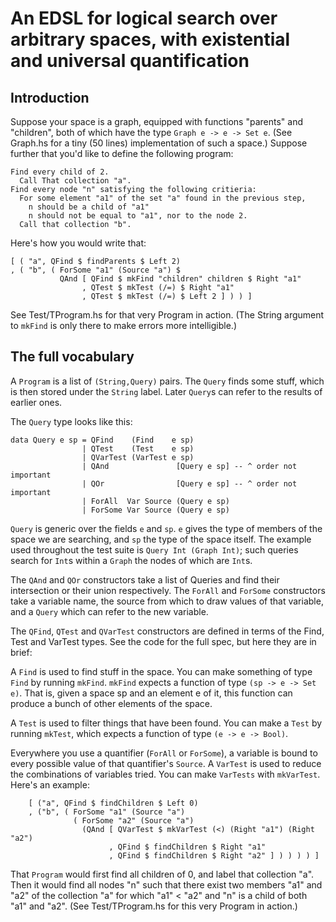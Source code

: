 # An EDSL for logical search over arbitrary spaces, with existential and universal quantification

## Introduction

Suppose your space is a graph, equipped with functions "parents" and "children", both of which have the type `Graph e -> e -> Set e`. (See Graph.hs for a tiny (50 lines) implementation of such a space.) Suppose further that you'd like to define the following program:

```
Find every child of 2.
  Call That collection "a".
Find every node "n" satisfying the following critieria:
  For some element "a1" of the set "a" found in the previous step,
    n should be a child of "a1"
    n should not be equal to "a1", nor to the node 2.
  Call that collection "b".
```

Here's how you would write that:

```
[ ( "a", QFind $ findParents $ Left 2)
, ( "b", ( ForSome "a1" (Source "a") $
           QAnd [ QFind $ mkFind "children" children $ Right "a1"
                , QTest $ mkTest (/=) $ Right "a1"
                , QTest $ mkTest (/=) $ Left 2 ] ) ) ]
```

See Test/TProgram.hs for that very Program in action. (The String argument to `mkFind` is only there to make errors more intelligible.)


## The full vocabulary

A `Program` is a list of `(String,Query)` pairs. The `Query` finds some stuff, which is then stored under the `String` label. Later `Query`s can refer to the results of earlier ones.

The `Query` type looks like this:

```
data Query e sp = QFind    (Find    e sp)
                | QTest    (Test    e sp)
                | QVarTest (VarTest e sp)
                | QAnd               [Query e sp] -- ^ order not important
                | QOr                [Query e sp] -- ^ order not important
                | ForAll  Var Source (Query e sp)
                | ForSome Var Source (Query e sp)
```

`Query` is generic over the fields `e` and `sp`. `e` gives the type of members of the space we are searching, and `sp` the type of the space itself. The example used throughout the test suite is `Query Int (Graph Int)`; such queries search for `Int`s within a `Graph` the nodes of which are `Int`s.

The `QAnd` and `QOr` constructors take a list of Queries and find their intersection or their union respectively. The `ForAll` and `ForSome` constructors take a variable name, the source from which to draw values of that variable, and a `Query` which can refer to the new variable.

The `QFind`, `QTest` and `QVarTest` constructors are defined in terms of the Find, Test and VarTest types. See the code for the full spec, but here they are in brief:

A `Find` is used to find stuff in the space. You can make something of type `Find` by running `mkFind`. `mkFind` expects a function of type `(sp -> e -> Set e)`. That is, given a space sp and an element e of it, this function can produce a bunch of other elements of the space.

A `Test` is used to filter things that have been found. You can make a `Test` by running `mkTest`, which expects a function of type `(e -> e -> Bool)`.

Everywhere you use a quantifier (`ForAll` or `ForSome`), a variable is bound to every possible value of that quantifier's `Source`. A `VarTest` is used to reduce the combinations of variables tried. You can make `VarTests` with `mkVarTest`. Here's an example:

```
    [ ("a", QFind $ findChildren $ Left 0)
    , ("b", ( ForSome "a1" (Source "a")
              ( ForSome "a2" (Source "a")
                (QAnd [ QVarTest $ mkVarTest (<) (Right "a1") (Right "a2")
                      , QFind $ findChildren $ Right "a1"
                      , QFind $ findChildren $ Right "a2" ] ) ) ) ) ]
```

That `Program` would first find all children of 0, and label that collection "a". Then it would find all nodes "n" such that there exist two members "a1" and "a2" of the collection "a" for which "a1" < "a2" and "n" is a child of both "a1" and "a2". (See Test/TProgram.hs for this very Program in action.)

